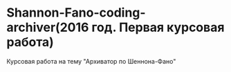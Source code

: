 # Shannon-Fano-coding-archiver(2016 год. Первая курсовая работа)
Курсовая работа на тему "Архиватор по Шеннона-Фано"
